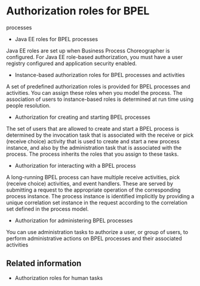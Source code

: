 <!-- image -->

# Authorization roles for BPEL
processes

- Java EE roles for BPEL processes

Java EE roles are set up when Business Process Choreographer is configured. For Java EE role-based authorization, you must have a user registry configured and application security enabled.
- Instance-based authorization roles for BPEL processes and activities

A set of predefined authorization roles is provided for BPEL processes and activities. You can assign these roles when you model the process. The association of users to instance-based roles is determined at run time using people resolution.
- Authorization for creating and starting BPEL processes

The set of users that are allowed to create and start a BPEL process is determined by the invocation task that is associated with the receive or pick (receive choice) activity that is used to create and start a new process instance, and also by the administration task that is associated with the process. The process inherits the roles that you assign to these tasks.
- Authorization for interacting with a BPEL process

A long-running BPEL process can have multiple receive activities, pick (receive choice) activities, and event handlers. These are served by submitting a request to the appropriate operation of the corresponding process instance. The process instance is identified implicitly by providing a unique correlation set instance in the request according to the correlation set defined in the process model.
- Authorization for administering BPEL processes

You can use administration tasks to authorize a user, or group of users, to perform administrative actions on BPEL processes and their associated activities

<!-- image -->

## Related information

- Authorization roles for human tasks